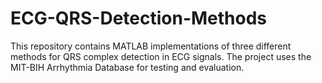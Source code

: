 # ECG-QRS-Detection-Methods
This repository contains MATLAB implementations of three different methods for QRS complex detection in ECG signals. The project uses the MIT-BIH Arrhythmia Database for testing and evaluation.

